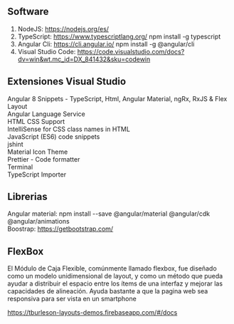Software
---------------------------------------------------------------------------------------------------

1. NodeJS: https://nodejs.org/es/
2. TypeScript: https://www.typescriptlang.org/  npm install -g typescript
3. Angular Cli: https://cli.angular.io/ npm install -g @angular/cli
4. Visual Studio Code: https://code.visualstudio.com/docs?dv=win&wt.mc_id=DX_841432&sku=codewin



Extensiones Visual Studio
---------------------------------------------------------------------------------------------------

Angular 8 Snippets - TypeScript, Html, Angular Material, ngRx, RxJS & Flex Layout                     
Angular Language Service                                                                  
HTML CSS Support                                                                                  
IntelliSense for CSS class names in HTML                                                                                 
JavaScript (ES6) code snippets                                                                                 
jshint                                                                                 
Material Icon Theme                                                                                 
Prettier - Code formatter                                                                                 
Terminal                                                                                 
TypeScript Importer                                                                                 



Librerias
---------------------------------------------------------------------------------------------------

Angular material: npm install --save @angular/material @angular/cdk @angular/animations               
Boostrap: https://getbootstrap.com/

FlexBox
---------------------------

El Módulo de Caja Flexible, comúnmente llamado flexbox, fue diseñado como un modelo unidimensional de layout, y como un método que pueda ayudar a distribuir el espacio entre los ítems de una interfaz y mejorar las capacidades de alineación.
Ayuda bastante a que la pagina web sea responsiva para ser vista en un smartphone


https://tburleson-layouts-demos.firebaseapp.com/#/docs
